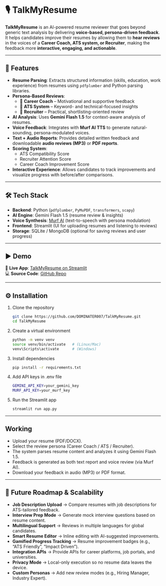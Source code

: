 # 🎙️ TalkMyResume

**TalkMyResume** is an AI-powered resume reviewer that goes beyond generic text analysis by delivering **voice-based, persona-driven feedback**.  
It helps candidates improve their resumes by allowing them to **hear reviews** in the voices of a **Career Coach, ATS system, or Recruiter**, making the feedback more **interactive, engaging, and actionable**.  

---

## 🚀 Features

- **Resume Parsing**: Extracts structured information (skills, education, work experience) from resumes using `pdfplumber` and Python parsing libraries.  
- **Persona-Based Reviews**:  
  - 🎤 **Career Coach** – Motivational and supportive feedback  
  - 🤖 **ATS System** – Keyword- and technical-focused insights  
  - 👔 **Recruiter** – Practical, shortlisting-oriented review  
- **AI Analysis**: Uses **Gemini Flash 1.5** for context-aware analysis of resumes.  
- **Voice Feedback**: Integrates with **Murf AI TTS** to generate natural-sounding, persona-modulated voices.  
- **Text + Audio Reports**: Provides detailed written feedback and downloadable **audio reviews (MP3)** or **PDF reports**.  
- **Scoring System**:  
  - ATS Compatibility Score  
  - Recruiter Attention Score  
  - Career Coach Improvement Score  
- **Interactive Experience**: Allows candidates to track improvements and visualize progress with before/after comparisons.  

---

## 🛠️ Tech Stack

- **Backend**: Python (`pdfplumber`, `PyMuPDF`, `transformers`, `scapy`)  
- **AI Engine**: Gemini Flash 1.5 (resume review & insights)  
- **Voice Synthesis**: [Murf AI](https://murf.ai) (text-to-speech with persona modulation)  
- **Frontend**: Streamlit (UI for uploading resumes and listening to reviews)  
- **Storage**: SQLite / MongoDB (optional for saving reviews and user progress)  

---

## ▶️ Demo

🔗 **Live App**: [TalkMyResume on Streamlit](https://talkmyresume-ashishlimitless.streamlit.app/)  
💻 **Source Code**: [GitHub Repo](https://github.com/DOMINATER007/TalkMyResume)  

---

## ⚙️ Installation

1. Clone the repository  
   ```bash
   git clone https://github.com/DOMINATER007/TalkMyResume.git
   cd TalkMyResume
2. Create a virtual environment
   ```bash
   python -m venv venv
   source venv/bin/activate   # (Linux/Mac)
   venv\Scripts\activate      # (Windows)
3. Install dependencies
   ```bash
   pip install -r requirements.txt
4. Add API keys in .env file
   ```bash
   GEMINI_API_KEY=your_gemini_key
   MURF_API_KEY=your_murf_key
5. Run the Streamlit app
   ```bash
   streamlit run app.py

---
## Working

- Upload your resume (PDF/DOCX).
- Select the review persona (Career Coach / ATS / Recruiter).
- The system parses resume content and analyzes it using Gemini Flash 1.5.
- Feedback is generated as both text report and voice review (via Murf AI).
- Download your feedback in audio (MP3) or PDF format.

---
## 🔮 Future Roadmap & Scalability

- **Job Description Upload** → Compare resumes with job descriptions for ATS-tailored feedback.
- **Interview Prep Mode** → Generate mock interview questions based on resume content.
- **Multilingual Support** → Reviews in multiple languages for global candidates.
- **Smart Resume Editor** → Inline editing with AI-suggested improvements.
- **Gamified Progress Tracking** → Resume improvement badges (e.g., “ATS Friendly”, “Impact Driven”).
- **Integration APIs** → Provide APIs for career platforms, job portals, and universities.
- **Privacy Mode** → Local-only execution so no resume data leaves the device.
- **Custom Personas** → Add new review modes (e.g., Hiring Manager, Industry Expert).  


